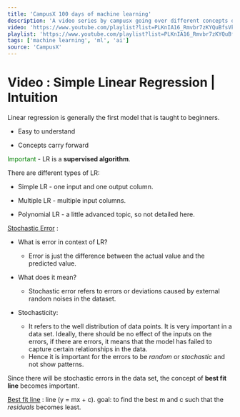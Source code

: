 ```yaml
---
title: 'CampusX 100 days of machine learning'
description: 'A video series by campusx going over different concepts of machine learning.'
video: 'https://www.youtube.com/playlist?list=PLKnIA16_Rmvbr7zKYQuBfsVkjoLcJgxHH'
playlist: 'https://www.youtube.com/playlist?list=PLKnIA16_Rmvbr7zKYQuBfsVkjoLcJgxHH'
tags: ['machine learning', 'ml', 'ai']
source: 'CampusX'
---
```


# Video : Simple Linear Regression | Intuition

Linear regression is generally the first model that is taught to beginners.

- Easy to understand

- Concepts carry forward

<span style="color:green">Important </span>- LR is a **supervised algorithm**.

There are different types of LR:

- Simple LR - one input and one output column.

- Multiple LR - multiple input columns.

- Polynomial LR - a little advanced topic, so not detailed here.

<u>Stochastic Error</u> : 

- What is error in context of LR?
  
  - Error is just the difference between the actual value and the predicted value.

- What does it mean?
  
  - Stochastic error refers to errors or deviations caused by external random noises in the dataset.

- Stochasticity:
  
  - It refers to the well distribution of data points. It is very important in a data set. Ideally, there should be no effect of the inputs on the errors, if there are errors, it means that the model has failed to capture certain relationships in the data.
  - Hence it is important for the errors to be *random* or *stochastic* and not show patterns.

Since there will be stochastic errors in the data set, the concept of **best fit line** becomes important.

<u>Best fit line</u> : line (y = mx + c). goal: to find the best m and c such that the *residuals* becomes least.


